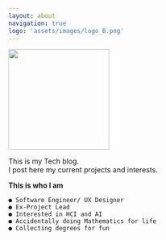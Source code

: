 ```yaml
---
layout: about
navigation: true
logo: 'assets/images/logo_B.png'
---
```

<img src="profile.png" width="200" float="right">

This is my Tech blog.<br>I post here my current projects and interests.

<strong>This is who I am</strong>

```
● Software Engineer/ UX Designer
● Ex-Project Lead
● Interested in HCI and AI
● Accidentally doing Mathematics for life
● Collecting degrees for fun
```
